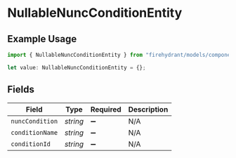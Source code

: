 # NullableNuncConditionEntity

## Example Usage

```typescript
import { NullableNuncConditionEntity } from "firehydrant/models/components";

let value: NullableNuncConditionEntity = {};
```

## Fields

| Field              | Type               | Required           | Description        |
| ------------------ | ------------------ | ------------------ | ------------------ |
| `nuncCondition`    | *string*           | :heavy_minus_sign: | N/A                |
| `conditionName`    | *string*           | :heavy_minus_sign: | N/A                |
| `conditionId`      | *string*           | :heavy_minus_sign: | N/A                |